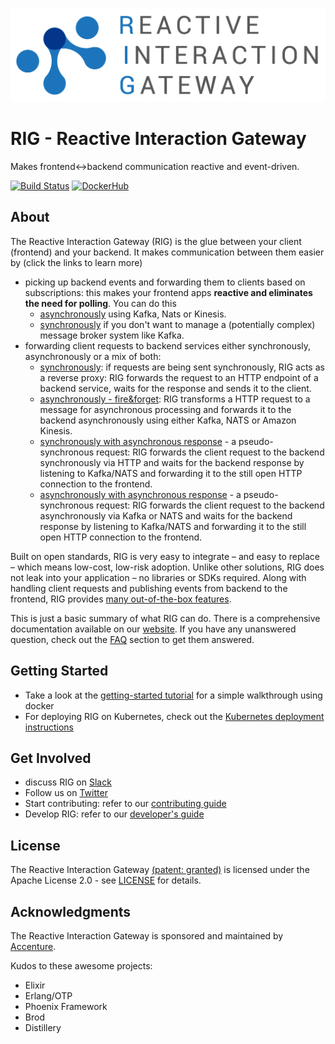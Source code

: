 ![Logo](./logo/Reactive-Interaction-Gateway-logo-cropped.png)

# RIG - Reactive Interaction Gateway

Makes frontend<->backend communication reactive and event-driven.

[![Build Status](https://travis-ci.org/Accenture/reactive-interaction-gateway.svg?branch=master)](https://travis-ci.org/Accenture/reactive-interaction-gateway)
[![DockerHub](https://img.shields.io/docker/pulls/accenture/reactive-interaction-gateway)](https://hub.docker.com/r/accenture/reactive-interaction-gateway)

## About

The Reactive Interaction Gateway (RIG) is the glue between your client (frontend) and your backend. It makes communication between them easier by (click the links to learn more)

- picking up backend events and forwarding them to clients based on subscriptions: this makes your frontend apps **reactive and eliminates the need for polling**. You can do this
  - [asynchronously](https://accenture.github.io/reactive-interaction-gateway/docs/features.html#picking-up-backend-events-and-forwarding-them-to-clients-based-on-subscriptions#asynchronously) using Kafka, Nats or Kinesis.
  - [synchronously](https://accenture.github.io/reactive-interaction-gateway/docs/features.html#picking-up-backend-events-and-forwarding-them-to-clients-based-on-subscriptions#synchronously) if you don't want to manage a (potentially complex) message broker system like Kafka.
- forwarding client requests to backend services either synchronously, asynchronously or a mix of both:
  - [synchronously](https://accenture.github.io/reactive-interaction-gateway/docs/features.html#synchronously): if requests are being sent synchronously, RIG acts as a reverse proxy: RIG forwards the request to an HTTP endpoint of a backend service, waits for the response and sends it to the client.
  - [asynchronously - fire&forget](https://accenture.github.io/reactive-interaction-gateway/docs/features.html#asynchronously---fireforget): RIG transforms a HTTP request to a message for asynchronous processing and forwards it to the backend asynchronously using either Kafka, NATS or Amazon Kinesis.
  - [synchronously with asynchronous response](https://accenture.github.io/reactive-interaction-gateway/docs/features.html#synchronously---asnychronous-response) - a pseudo-synchronous request: RIG forwards the client request to the backend synchronously via HTTP and waits for the backend response by listening to Kafka/NATS and forwarding it to the still open HTTP connection to the frontend.
  - [asynchronously with asynchronous response](https://accenture.github.io/reactive-interaction-gateway/docs/features.html#asynchronously---asnychronous-response) - a pseudo-synchronous request: RIG forwards the client request to the backend asynchronously via Kafka or NATS and waits for the backend response by listening to Kafka/NATS and forwarding it to the still open HTTP connection to the frontend.

Built on open standards, RIG is very easy to integrate – and easy to replace – which means low-cost, low-risk adoption. Unlike other solutions, RIG does not leak into your application – no libraries or SDKs required. Along with handling client requests and publishing events from backend to the frontend, RIG provides [many out-of-the-box features](https://accenture.github.io/reactive-interaction-gateway/docs/features.html#out-of-the-box-features).

This is just a basic summary of what RIG can do. There is a comprehensive documentation available on our [website](https://accenture.github.io/reactive-interaction-gateway/docs/intro.html). If you have any unanswered question, check out the [FAQ](https://accenture.github.io/reactive-interaction-gateway/docs/faq.html) section to get them answered.

## Getting Started

- Take a look at the [getting-started tutorial](https://accenture.github.io/reactive-interaction-gateway/docs/tutorial.html) for a simple walkthrough using docker
- For deploying RIG on Kubernetes, check out the [Kubernetes deployment instructions](https://github.com/Accenture/reactive-interaction-gateway/tree/284-document-sync-async-http-to-kafka/deployment)

## Get Involved

- discuss RIG on [Slack](https://rig-slackin.herokuapp.com)
- Follow us on [Twitter](https://twitter.com/reactivegateway)
- Start contributing: refer to our [contributing guide](./CONTRIBUTING.md)
- Develop RIG: refer to our [developer's guide](https://accenture.github.io/reactive-interaction-gateway/docs/rig-dev-guide.html)

## License

The Reactive Interaction Gateway [(patent: granted)](https://patents.google.com/patent/US10193992B2/en) is licensed under the Apache License 2.0 - see
[LICENSE](LICENSE) for details.

## Acknowledgments

The Reactive Interaction Gateway is sponsored and maintained by [Accenture](https://accenture.github.io/).

Kudos to these awesome projects:

- Elixir
- Erlang/OTP
- Phoenix Framework
- Brod
- Distillery
